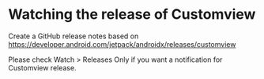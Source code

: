 # Watching the release of Customview

Create a GitHub release notes based on https://developer.android.com/jetpack/androidx/releases/customview

Please check Watch > Releases Only if you want a notification for Customview release.
